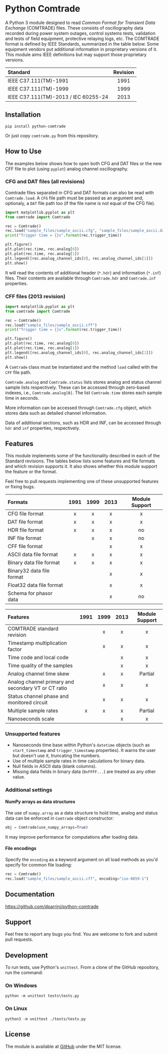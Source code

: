 # Python Comtrade

A Python 3 module designed to read _Common Format for Transient Data Exchange_
(COMTRADE) files. These consists of oscillography data recorded during power
system outages, control systems tests, validation and tests of field equipment,
protective relaying logs, etc. The COMTRADE format is defined by IEEE Standards,
summarized in the table below. Some equipment vendors put additional information
in proprietary versions of it. This module aims IEEE definitions but may support
those proprietary versions.

| Standard                               | Revision |
|:---------------------------------------|:--------:|
| IEEE C37.111(TM)-1991                  |  1991    |
| IEEE C37.111(TM)-1999                  |  1999    |
| IEEE C37.111(TM)-2013 / IEC 60255-24   |  2013    |

## Installation

```shell
pip install python-comtrade
```

Or just copy `comtrade.py` from this repository.

## How to Use

The examples below shows how to open both CFG and DAT files or the new CFF file
to plot (using `pyplot`) analog channel oscillography.

### CFG and DAT files (all revisions)

Comtrade files separated in CFG and DAT formats can also be read with
`Comtrade.load`. A `CFG` file path must be passed as an argument and, optionaly,
a `DAT` file path too (if the file name is not equal of the CFG file).

```python
import matplotlib.pyplot as plt
from comtrade import Comtrade

rec = Comtrade()
rec.load("sample_files/sample_ascii.cfg", "sample_files/sample_ascii.dat")
print("Trigger time = {}s".format(rec.trigger_time))

plt.figure()
plt.plot(rec.time, rec.analog[0])
plt.plot(rec.time, rec.analog[1])
plt.legend([rec.analog_channel_ids[0], rec.analog_channel_ids[1]])
plt.show()
```

It will read the contents of additional header (`*.hdr`) and information
(`*.inf`) files. Their contents are available through `Comtrade.hdr` and
`Comtrade.inf` properties.

### CFF files (2013 revision)

```python
import matplotlib.pyplot as plt
from comtrade import Comtrade

rec = Comtrade()
rec.load("sample_files/sample_ascii.cff")
print("Trigger time = {}s".format(rec.trigger_time))

plt.figure()
plt.plot(rec.time, rec.analog[0])
plt.plot(rec.time, rec.analog[1])
plt.legend([rec.analog_channel_ids[0], rec.analog_channel_ids[1]])
plt.show()
```

A `Comtrade` class must be instantiated and the method `load` called with the
`CFF` file path.

`Comtrade.analog` and `Comtrade.status` lists stores analog and status channel
sample lists respectively. These can be accessed through zero-based indexes,
i.e., `Comtrade.analog[0]`. The list `Comtrade.time` stores each sample time in
seconds.

More information can be accessed through `Comtrade.cfg` object, which stores
data such as detailed channel information.

Data of additional sections, such as HDR and INF, can be accessed through `hdr`
and `inf` properties, respectively.

## Features

This module implements some of the functionality described in each of the
Standard revisions. The tables below lists some features and file formats and
which revision supports it. It also shows whether this module support the
feature or the format.

Feel free to pull requests implementing one of these unsupported features or
fixing bugs.

| Formats                                               | 1991 |  1999 | 2013 | Module Support  |
|:------------------------------------------------------|:----:|:-----:|:----:|:---------------:|
| CFG file format                                       | x    | x     | x    | x               |
| DAT file format                                       | x    | x     | x    | x               |
| HDR file format                                       | x    | x     | x    | no              |
| INF file format                                       |      | x     | x    | no              |
| CFF file format                                       |      |       | x    | x               |
| ASCII data file format                                | x    | x     | x    | x               |
| Binary data file format                               | x    | x     | x    | x               |
| Binary32 data file format                             |      |       | x    | x               |
| Float32 data file format                              |      |       | x    | x               |
| Schema for phasor data                                |      |       | x    | no              |

| Features                                              | 1991 |  1999 | 2013 | Module Support  |
|:------------------------------------------------------|:----:|:-----:|:----:|:---------------:|
| COMTRADE standard revision                            |      | x     | x    | x               |
| Timestamp multiplication factor                       |      | x     | x    | x               |
| Time code and local code                              |      |       | x    | x               |
| Time quality of the samples                           |      |       | x    | x               |
| Analog channel time skew                              |      | x     | x    | Partial         |
| Analog channel primary and secondary VT or CT ratio   |      | x     | x    | x               |
| Status channel phase and monitored circuit            |      | x     | x    | x               |
| Multiple sample rates                                 | x    | x     | x    | Partial         |
| Nanoseconds scale                                     |      |       | x    | x               |

### Unsupported features

* Nanoseconds time base within Python's `datetime` objects (such as `start_timestamp` and `trigger_timestamp` properties). It warns the user but doesn't use it, truncating the numbers.
* Use of multiple sample rates in time calculations for binary data.
* Null fields in ASCII data (blank columns).
* Missing data fields in binary data (`0xFFFF...`) are treated as any other value.

### Additional settings

#### NumPy arrays as data structures

The use of `numpy.array` as a data structure to hold time, analog and status
data can be enforced in `Comtrade` object constructor:

```python
obj = Comtrade(use_numpy_arrays=True)
```

It may improve performance for computations after loading data.

#### File encodings

Specify the `encoding` as a keyword argument on all load methods as you'd
specify for common file loading:

```python
rec = Comtrade()
rec.load("sample_files/sample_ascii.cff", encoding="iso-8859-1")
```

## Documentation

https://github.com/dparrini/python-comtrade

## Support

Feel free to report any bugs you find. You are welcome to fork and submit pull
requests.

## Development

To run tests, use Python's `unittest`. From a clone of the GitHub repository,
run the command:

### On Windows

```shell
python -m unittest tests\tests.py
```

### On Linux

```shell
python3 -m unittest ./tests/tests.py
```

## License

The module is available at [GitHub](https://github.com/dparrini/python-comtrade)
under the MIT license.
